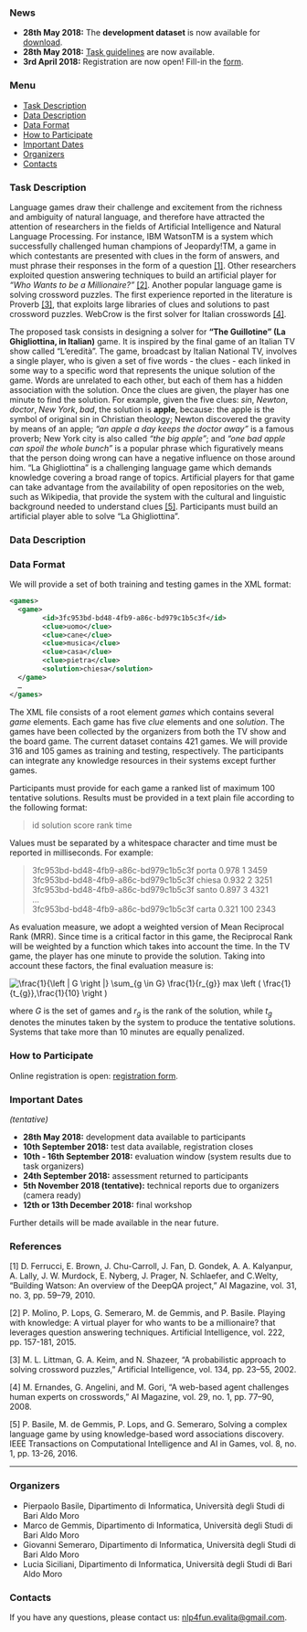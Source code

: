 ### News

* **28th May 2018:** The **development dataset** is now available for [download](https://github.com/nlp4fun/nlp4fun.github.io/blob/master/data/training/nlp4fun_train_v1.xml).
* **28th May 2018:** [Task guidelines](https://github.com/nlp4fun/nlp4fun.github.io/blob/master/guidelines/nlp4fun-evalita-2018-guidelines-v100.pdf) are now available.
* **3rd April 2018:** Registration are now open! Fill-in the [form](https://docs.google.com/forms/d/e/1FAIpQLSdAKar1gv-Spoc3cPGYyzgBG5-fETVWvKfvSO1_v-Wc6RNfjQ/viewform).

### Menu
* [Task Description](#task-description)
* [Data Description](#data-description)
* [Data Format](#data-format)
* [How to Participate](#how-to-participate)
* [Important Dates](#important-dates)
* [Organizers](#organizers)
* [Contacts](#contacts)

### Task Description
Language games draw their challenge and excitement from the richness and ambiguity of natural language, and therefore have attracted the attention of researchers in the fields of Artificial Intelligence and Natural Language Processing.
For instance, IBM WatsonTM is a system which successfully challenged human champions of Jeopardy!TM, a game in which contestants are presented with clues in the form of answers, and must phrase their responses in the form of a question [[1]](#1). Other researchers exploited question answering techniques to build an artificial player for _“Who Wants to be a Millionaire?”_ [[2]](#2). Another popular language game is solving crossword puzzles. The first experience reported in the literature is Proverb [[3]](#3), that exploits large libraries of clues and solutions to past crossword puzzles. WebCrow is the first solver for Italian crosswords [[4]](#4).

The proposed task consists in designing a solver for **“The Guillotine” (La Ghigliottina, in Italian)** game. It is inspired by the final game of an Italian TV show called “L’eredità”. The game, broadcast by Italian National TV, involves a single player, who is given a set of five words - the clues - each linked in some way to a specific word that represents the unique solution of the game. Words are unrelated to each other, but each of them has a hidden association with the solution. Once the clues are given, the player has one minute to find the solution. For example, given the five clues: _sin_, _Newton_, _doctor_, _New York_, _bad_, the solution is **apple**, because: the apple is the symbol of original sin in Christian theology; Newton discovered the gravity by means of an apple; _“an apple a day keeps the doctor away”_ is a famous proverb; New York city is also called _“the big apple”_; and _“one bad apple can spoil the whole bunch”_ is a popular phrase which figuratively means that the person doing wrong can have a negative influence on those around him. “La Ghigliottina” is a challenging language game which demands knowledge covering a broad range of topics. Artificial players for that game can take advantage from the availability of open repositories on the web, such as Wikipedia, that provide the system with the cultural and linguistic background needed to understand clues [[5]](#5).
Participants must build an artificial player able to solve “La Ghigliottina”.

### Data Description

### Data Format
We will provide a set of both training and testing games in the XML format:
```xml
<games>
  <game>
        <id>3fc953bd-bd48-4fb9-a86c-bd979c1b5c3f</id>
        <clue>uomo</clue>
        <clue>cane</clue>
        <clue>musica</clue>
        <clue>casa</clue>
        <clue>pietra</clue>
        <solution>chiesa</solution>
  </game>
  …
</games>
```

The XML file consists of a root element *games* which contains several *game* elements. Each game has five *clue* elements and one *solution*.
The games have been collected by the organizers from both the TV show and the board game. The current dataset contains 421 games. We will provide 316 and 105 games as training and testing, respectively. The participants can integrate any knowledge resources in their systems except further games.

Participants must provide for each game a ranked list of maximum 100 tentative solutions. Results must be provided in a text plain file according to the following format:

> id solution score rank time

Values must be separated by a whitespace character and time must be reported in milliseconds. For example:

> 3fc953bd-bd48-4fb9-a86c-bd979c1b5c3f porta 0.978 1 3459<br>
3fc953bd-bd48-4fb9-a86c-bd979c1b5c3f chiesa 0.932 2 3251<br>
3fc953bd-bd48-4fb9-a86c-bd979c1b5c3f santo 0.897 3 4321<br>
...<br>
3fc953bd-bd48-4fb9-a86c-bd979c1b5c3f carta 0.321 100 2343<br>

As evaluation measure, we adopt a weighted version of Mean Reciprocal Rank (MRR). Since time is a critical factor in this game, the Reciprocal Rank will be weighted by a function which takes into account the time. In the TV game, the player has one minute to provide the solution. Taking into account these factors, the final evaluation measure is:

<img src="https://latex.codecogs.com/gif.latex?\frac{1}{\left&space;|&space;G&space;\right&space;|}&space;\sum_{g&space;\in&space;G}&space;\frac{1}{r_{g}}&space;max&space;\left&space;(&space;\frac{1}{t_{g}},\frac{1}{10}&space;\right&space;)" title="\frac{1}{\left | G \right |} \sum_{g \in G} \frac{1}{r_{g}} max \left ( \frac{1}{t_{g}},\frac{1}{10} \right )" />

where *G* is the set of games and *r<sub>g</sub>* is the rank of the solution, while *t<sub>g</sub>* denotes the minutes taken by the system to produce the tentative solutions. Systems that take more than 10 minutes are equally penalized.

### How to Participate

Online registration is open: [registration form](https://docs.google.com/forms/d/e/1FAIpQLSdAKar1gv-Spoc3cPGYyzgBG5-fETVWvKfvSO1_v-Wc6RNfjQ/viewform).

### Important Dates
*(tentative)*

* **28th May 2018:** development data available to participants
* **10th September 2018:** test data available, registration closes
* **10th - 16th September 2018:** evaluation window (system results due to task organizers)
* **24th September 2018:** assessment returned to participants
* **5th November 2018 (tentative):** technical reports due to organizers (camera ready)
* **12th or 13th December 2018:** final workshop

Further details will be made available in the near future.

### References
[<a name="1">1</a>] D. Ferrucci, E. Brown, J. Chu-Carroll, J. Fan, D. Gondek, A. A. Kalyanpur, A. Lally, J. W. Murdock, E. Nyberg, J. Prager, N. Schlaefer, and C.Welty, “Building Watson: An overview of the DeepQA project,” AI Magazine, vol. 31, no. 3, pp. 59–79, 2010.

[<a name="2">2</a>] P. Molino, P. Lops, G. Semeraro, M. de Gemmis, and P. Basile. Playing with knowledge: A virtual player for who wants to be a millionaire? that leverages question answering techniques. Artificial Intelligence, vol. 222, pp. 157-181, 2015.

[<a name="3">3</a>] M. L. Littman, G. A. Keim, and N. Shazeer, “A probabilistic approach to solving crossword puzzles,” Artificial Intelligence, vol. 134, pp. 23–55, 2002.

[<a name="4">4</a>] M. Ernandes, G. Angelini, and M. Gori, “A web-based agent challenges human experts on crosswords,” AI Magazine, vol. 29, no. 1, pp. 77–90, 2008.

[<a name="5">5</a>] P. Basile, M. de Gemmis, P. Lops, and G. Semeraro, Solving a complex language game by using knowledge-based word associations discovery. IEEE Transactions on Computational Intelligence and AI in Games, vol. 8, no. 1, pp. 13-26, 2016.

---

### Organizers
* Pierpaolo Basile, Dipartimento di Informatica, Università degli Studi di Bari Aldo Moro
* Marco de Gemmis, Dipartimento di Informatica, Università degli Studi di Bari Aldo Moro
* Giovanni Semeraro, Dipartimento di Informatica, Università degli Studi di Bari Aldo Moro
* Lucia Siciliani, Dipartimento di Informatica, Università degli Studi di Bari Aldo Moro

### Contacts
If you have any questions, please contact us: <nlp4fun.evalita@gmail.com>.
